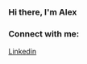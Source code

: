 ### Hi there, I'm Alex  




### Connect with me:
[Linkedin](https://www.linkedin.com/in/alexander-mehta-b97659220/)

